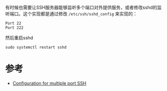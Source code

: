 有时候也需要让SSH服务器能够监听多个端口对外提供服务，或者修改sshd的监听端口。这个实现都是通过修改 `/etc/ssh/sshd_config` 来实现的：

```
Port 22
Port 222
```

然后重启sshd

```
sudo systemctl restart sshd
```

# 参考

* [Configuration for multiple port SSH](https://serverfault.com/questions/284566/configuration-for-multiple-port-ssh)